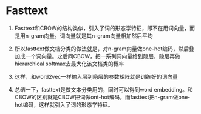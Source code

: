 # Fasttext

1. Fasttext和CBOW的结构类似，引入了词的形态学特征，即不在用词向量，而是用n-gram向量。词向量就是其n-gram向量相加然后平均

2. 所以fasttext做文档分类的做法就是，对n-gram向量做one-hot编码，然后叠加成一个词向量。之后同CBOW，把一系列词向量给到隐层，隐层再做hierarchical softmax去最大化该文档类的概率

3. 这样，和word2vec一样输入层到隐层的参数矩阵就是训练好的词向量

4. 总结一下，fasttext是做文本分类用的，同时可以得到word embedding。和CBOW的区别就是CBOW把词做ont-hot编码，而fasttext把n-gram做one-hot编码，这样就引入了词的形态学特征。